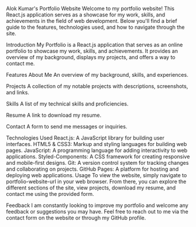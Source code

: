 Alok Kumar's Portfolio Website
Welcome to my portfolio website! This React.js application serves as a showcase for my work, skills, and achievements in the field of web development. Below you'll find a brief guide to the features, technologies used, and how to navigate through the site.

Introduction
My Portfolio is a React.js application that serves as an online portfolio to showcase my work, skills, and achievements. It provides an overview of my background, displays my projects, and offers a way to contact me.

Features
About Me
An overview of my background, skills, and experiences.

Projects
A collection of my notable projects with descriptions, screenshots, and links.

Skills
A list of my technical skills and proficiencies.

Resume
A link to download my resume.

Contact
A form to send me messages or inquiries.

Technologies Used
React.js: A JavaScript library for building user interfaces.
HTML5 & CSS3: Markup and styling languages for building web pages.
JavaScript: A programming language for adding interactivity to web applications.
Styled-Components: A CSS framework for creating responsive and mobile-first designs.
Git: A version control system for tracking changes and collaborating on projects.
GitHub Pages: A platform for hosting and deploying web applications.
Usage
To view the website, simply navigate to portfolio-website-url in your web browser. From there, you can explore the different sections of the site, view projects, download my resume, and contact me using the provided form.

Feedback
I am constantly looking to improve my portfolio and welcome any feedback or suggestions you may have. Feel free to reach out to me via the contact form on the website or through my GitHub profile.